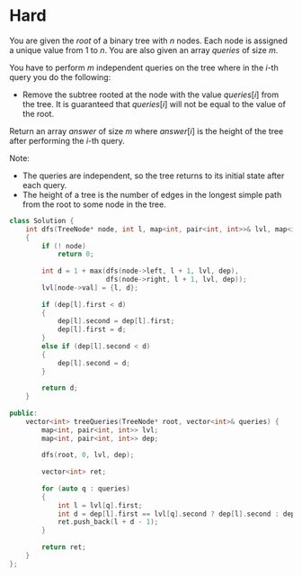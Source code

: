 # Hard

You are given the $root$ of a binary tree with $n$ nodes. Each node is assigned a unique value from $1$ to $n$. You are also given an array $queries$ of size $m$.

You have to perform $m$ independent queries on the tree where in the $i$-th query you do the following:

- Remove the subtree rooted at the node with the value $queries[i]$ from the tree. It is guaranteed that $queries[i]$ will not be equal to the value of the root.

Return an array $answer$ of size $m$ where $answer[i]$ is the height of the tree after performing the $i$-th query.

Note:

- The queries are independent, so the tree returns to its initial state after each query.
- The height of a tree is the number of edges in the longest simple path from the root to some node in the tree.

```cpp
class Solution {
    int dfs(TreeNode* node, int l, map<int, pair<int, int>>& lvl, map<int, pair<int, int>>& dep)
    {
        if (! node)
            return 0;
        
        int d = 1 + max(dfs(node->left, l + 1, lvl, dep), 
                        dfs(node->right, l + 1, lvl, dep));
        lvl[node->val] = {l, d};
        
        if (dep[l].first < d)
        {
            dep[l].second = dep[l].first;
            dep[l].first = d;
        }
        else if (dep[l].second < d)
        {
            dep[l].second = d;
        }
        
        return d;
    }
    
public:
    vector<int> treeQueries(TreeNode* root, vector<int>& queries) {
        map<int, pair<int, int>> lvl;
        map<int, pair<int, int>> dep;
        
        dfs(root, 0, lvl, dep);
        
        vector<int> ret;
        
        for (auto q : queries)
        {
            int l = lvl[q].first;
            int d = dep[l].first == lvl[q].second ? dep[l].second : dep[l].first;
            ret.push_back(l + d - 1);
        }
        
        return ret;
    }
};
```
